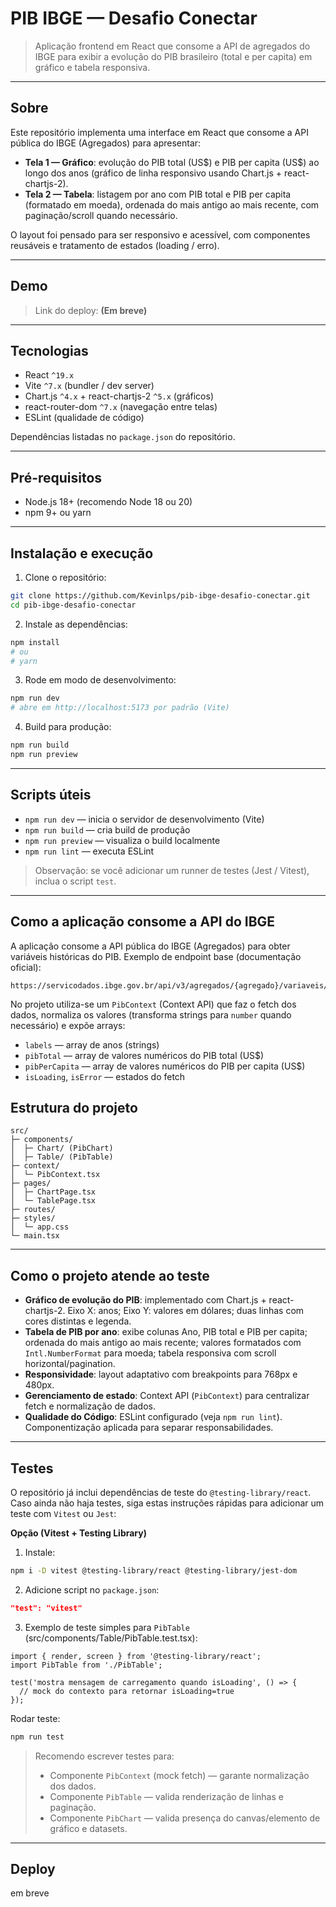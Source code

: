 # PIB IBGE — Desafio Conectar

> Aplicação frontend em React que consome a API de agregados do IBGE para exibir a evolução do PIB brasileiro (total e per capita) em gráfico e tabela responsiva.

---

## Sobre

Este repositório implementa uma interface em React que consome a API pública do IBGE (Agregados) para apresentar:

- **Tela 1 — Gráfico**: evolução do PIB total (US\$) e PIB per capita (US\$) ao longo dos anos (gráfico de linha responsivo usando Chart.js + react-chartjs-2).
- **Tela 2 — Tabela**: listagem por ano com PIB total e PIB per capita (formatado em moeda), ordenada do mais antigo ao mais recente, com paginação/scroll quando necessário.

O layout foi pensado para ser responsivo e acessível, com componentes reusáveis e tratamento de estados (loading / erro).

---

## Demo

> Link do deploy: **(Em breve)**

---

## Tecnologias

- React `^19.x`
- Vite `^7.x` (bundler / dev server)
- Chart.js `^4.x` + react-chartjs-2 `^5.x` (gráficos)
- react-router-dom `^7.x` (navegação entre telas)
- ESLint (qualidade de código)

Dependências listadas no `package.json` do repositório.

---

## Pré-requisitos

- Node.js 18+ (recomendo Node 18 ou 20)
- npm 9+ ou yarn

---

## Instalação e execução

1. Clone o repositório:

```bash
git clone https://github.com/Kevinlps/pib-ibge-desafio-conectar.git
cd pib-ibge-desafio-conectar
```

2. Instale as dependências:

```bash
npm install
# ou
# yarn
```

3. Rode em modo de desenvolvimento:

```bash
npm run dev
# abre em http://localhost:5173 por padrão (Vite)
```

4. Build para produção:

```bash
npm run build
npm run preview
```

---

## Scripts úteis

- `npm run dev` — inicia o servidor de desenvolvimento (Vite)
- `npm run build` — cria build de produção
- `npm run preview` — visualiza o build localmente
- `npm run lint` — executa ESLint

> Observação: se você adicionar um runner de testes (Jest / Vitest), inclua o script `test`.

---

## Como a aplicação consome a API do IBGE

A aplicação consome a API pública do IBGE (Agregados) para obter variáveis históricas do PIB. Exemplo de endpoint base (documentação oficial):

```
https://servicodados.ibge.gov.br/api/v3/agregados/{agregado}/variaveis/{variavel}
```

No projeto utiliza-se um `PibContext` (Context API) que faz o fetch dos dados, normaliza os valores (transforma strings para `number` quando necessário) e expõe arrays:

- `labels` — array de anos (strings)
- `pibTotal` — array de valores numéricos do PIB total (US\$)
- `pibPerCapita` — array de valores numéricos do PIB per capita (US\$)
- `isLoading`, `isError` — estados do fetch

## Estrutura do projeto

```
src/
├─ components/
│  ├─ Chart/ (PibChart)
│  ├─ Table/ (PibTable)
├─ context/
│  └─ PibContext.tsx
├─ pages/
│  ├─ ChartPage.tsx
│  └─ TablePage.tsx
├─ routes/
├─ styles/
│  └─ app.css
└─ main.tsx
```

---

## Como o projeto atende ao teste

- **Gráfico de evolução do PIB**: implementado com Chart.js + react-chartjs-2. Eixo X: anos; Eixo Y: valores em dólares; duas linhas com cores distintas e legenda.
- **Tabela de PIB por ano**: exibe colunas Ano, PIB total e PIB per capita; ordenada do mais antigo ao mais recente; valores formatados com `Intl.NumberFormat` para moeda; tabela responsiva com scroll horizontal/pagination.
- **Responsividade**: layout adaptativo com breakpoints para 768px e 480px.
- **Gerenciamento de estado**: Context API (`PibContext`) para centralizar fetch e normalização de dados.
- **Qualidade do Código**: ESLint configurado (veja `npm run lint`). Componentização aplicada para separar responsabilidades.

---

## Testes

O repositório já inclui dependências de teste do `@testing-library/react`. Caso ainda não haja testes, siga estas instruções rápidas para adicionar um teste com `Vitest` ou `Jest`:

**Opção (Vitest + Testing Library)**

1. Instale:

```bash
npm i -D vitest @testing-library/react @testing-library/jest-dom
```

2. Adicione script no `package.json`:

```json
"test": "vitest"
```

3. Exemplo de teste simples para `PibTable` (src/components/Table/PibTable.test.tsx):

```tsx
import { render, screen } from '@testing-library/react';
import PibTable from './PibTable';

test('mostra mensagem de carregamento quando isLoading', () => {
  // mock do contexto para retornar isLoading=true
});
```

Rodar teste:

```bash
npm run test
```

> Recomendo escrever testes para:
>
> - Componente `PibContext` (mock fetch) — garante normalização dos dados.
> - Componente `PibTable` — valida renderização de linhas e paginação.
> - Componente `PibChart` — valida presença do canvas/elemento de gráfico e datasets.

---

## Deploy

em breve


